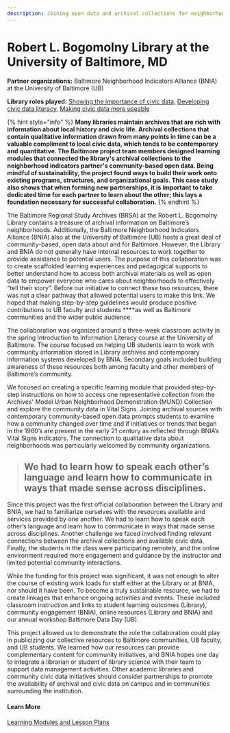 ```yaml
---
description: Joining open data and archival collections for neighborhood stories
---
```


# Robert L. Bogomolny Library at the University of Baltimore, MD

**Partner organizations:** Baltimore Neighborhood Indicators Alliance \(BNIA\) at the University of Baltimore \(UB\)

**Library roles played:** [Showing the importance of civic data,](../library-roles/showing-importance-civic-data.md) [Developing civic data literacy](../library-roles/developing-civic-data-literacy.md), [Making civic data more useable](../library-roles/making-civic-data-more-usable.md)

{% hint style="info" %}
**Many libraries maintain archives that are rich with information about local history and civic life. Archival collections that contain qualitative information drawn from many points in time can be a valuable compliment to local civic data, which tends to be contemporary and quantitative. The Baltimore project team members designed learning modules that connected the library's archival collections to the neighborhood indicators partner's community-based open data. Being mindful of sustainability, the project found ways to build their work onto existing programs, structures, and organizational goals. This case study also shows that when forming new partnerships, it is important to take dedicated time for each partner to learn about the other; this lays a foundation necessary for successful collaboration.** 
{% endhint %}

The Baltimore Regional Study Archives \(BRSA\) at the Robert L. Bogomolny Library contains a treasure of archival information on Baltimore’s neighborhoods. Additionally, the Baltimore Neighborhood Indicators Alliance \(BNIA\) also at the University of Baltimore \(UB\) hosts a great deal of community-based, open data about and for Baltimore. However, the Library and BNIA do not generally have internal resources to work together to provide assistance to potential users. The purpose of this collaboration was to create scaffolded learning experiences and pedagogical supports to better understand how to access both archival materials as well as open data to empower everyone who cares about neighborhoods to effectively “tell their story”. Before our initiative to connect these two resources, there was not a clear pathway that allowed potential users to make this link. We hoped that making step-by-step guidelines would produce positive contributions to UB faculty and students ****as well as Baltimore communities and the wider public audience.

The collaboration was organized around a three-week classroom activity in the spring Introduction to Information Literacy course at the University of Baltimore. The course focused on helping UB students learn to work with community information stored in Library archives and contemporary information systems developed by BNIA. Secondary goals included building awareness of these resources both among faculty and other members of Baltimore’s community. 

We focused on creating a specific learning module that provided step-by-step instructions on how to access one representative collection from the Archives' Model Urban Neighborhood Demonstration \(MUND\) Collection and explore the community data in Vital Signs. Joining archival sources with contemporary community-based open  data prompts students to examine how a community changed over time and if initiatives or trends that began in the 1960’s are present in the early 21 century as reflected through BNIA’s Vital Signs indicators. The connection to qualitative data about neighborhoods was particularly welcomed by community organizations. 

> ## We had to learn how to speak each other’s language and learn how to communicate in ways that made sense across disciplines.

Since this project was the first official collaboration between the Library and BNIA, we had to familiarize ourselves with the resources available and services provided by one another.  We had to learn how to speak each other’s language and learn how to communicate in ways that made sense across disciplines. Another challenge we faced involved finding relevant connections between the archival collections and available civic data. Finally, the students in the class were participating remotely, and the online environment required more engagement and guidance by the instructor and  limited potential community interactions. 

While the funding for this project was significant, it was not enough to alter the course of existing work loads for staff either at the Library or at BNIA, nor should it have been. To become a truly sustainable resource, we had to create linkages that enhance ongoing activities and events. These included classroom instruction and links to student learning outcomes \(Library\), community engagement \(BNIA\), online resources \(Library and BNIA\) and our annual workshop Baltimore Data Day \(UB\). 

This project allowed us to demonstrate the role the collaboration could play in publicizing our collective resources to Baltimore communities, UB faculty, and UB students. We learned how our resources can provide complementary content for community initiatives, and BNIA hopes one day to integrate a librarian or student of library science with their team to support data management activities.  Other academic libraries and community civic data initiatives should consider partnerships to promote the availability of archival and civic data on campus and in communities surrounding the institution.  


#### Learn More

[Learning Modules and Lesson Plans](https://bniajfi.org/resources/learning-community/for-instructors/faculty-resources/archives-and-indicators/)

